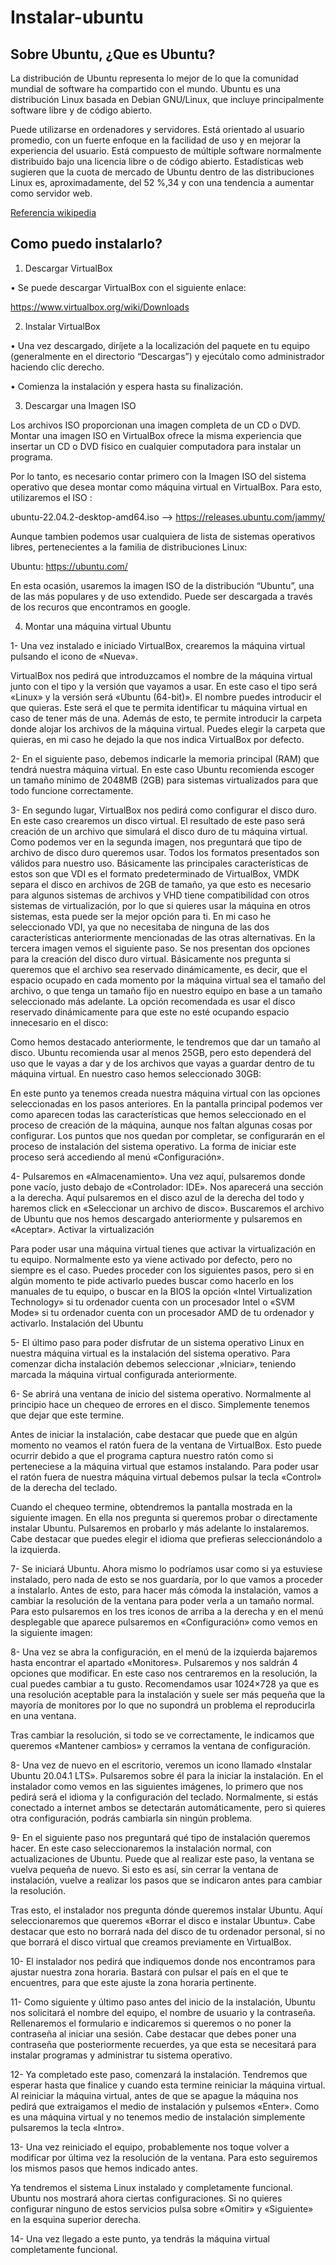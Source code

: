 # Instalar-ubuntu

## Sobre Ubuntu, ¿Que es Ubuntu?

La distribución de Ubuntu representa lo mejor de lo que la comunidad mundial de software ha compartido con el mundo. Ubuntu es una distribución Linux basada en Debian GNU/Linux, que incluye principalmente software libre y de código abierto.

Puede utilizarse en ordenadores y servidores. Está orientado al usuario promedio, con un fuerte enfoque en la facilidad de uso y en mejorar la experiencia del usuario. Está compuesto de múltiple software normalmente distribuido bajo una licencia libre o de código abierto. Estadísticas web sugieren que la cuota de mercado de Ubuntu dentro de las distribuciones Linux es, aproximadamente, del 52 %,3​4​ y con una tendencia a aumentar como servidor web.

 [Referencia wikipedia](https://es.wikipedia.org/wiki/Ubuntu) 
 
## Como puedo instalarlo?

1. Descargar VirtualBox

• Se puede descargar VirtualBox 
con el siguiente enlace:

https://www.virtualbox.org/wiki/Downloads

2. Instalar VirtualBox

• Una vez descargado, diríjete a la localización del paquete en tu
equipo (generalmente en el directorio “Descargas”) y ejecútalo
como administrador haciendo clic derecho.

• Comienza la instalación y espera hasta su finalización.

3. Descargar una Imagen ISO

Los archivos ISO proporcionan una imagen completa de un CD o DVD.
Montar una imagen ISO en VirtualBox ofrece la misma experiencia que
insertar un CD o DVD físico en cualquier computadora para instalar un
programa.

Por lo tanto, es necesario contar primero con la Imagen ISO del sistema
operativo que desea montar como máquina virtual en VirtualBox. Para
esto, utilizaremos el ISO :

ubuntu-22.04.2-desktop-amd64.iso --> https://releases.ubuntu.com/jammy/

Aunque tambien podemos usar cualquiera de lista de sistemas operativos libres,
pertenecientes a la familia de distribuciones Linux:

Ubuntu: https://ubuntu.com/

En esta ocasión, usaremos la imagen ISO de la distribución “Ubuntu”,
una de las más populares y de uso extendido. Puede ser descargada a
través de los recuros que encontramos en google.

4. Montar una máquina virtual Ubuntu

1- Una vez instalado e iniciado VirtualBox, crearemos la máquina virtual pulsando el icono de «Nueva».

VirtualBox nos pedirá que introduzcamos el nombre de la máquina virtual junto con el tipo y la versión que vayamos a usar. En este caso el tipo será «Linux» y la versión será «Ubuntu (64-bit)». El nombre puedes introducir el que quieras. Este será el que te permita identificar tu máquina virtual en caso de tener más de una. Además de esto, te permite introducir la carpeta donde alojar los archivos de la máquina virtual. Puedes elegir la carpeta que quieras, en mi caso he dejado la que nos indica VirtualBox por defecto.

2- En el siguiente paso, debemos indicarle la memoria principal (RAM) que tendrá nuestra máquina virtual. En este caso Ubuntu recomienda escoger un tamaño mínimo de 2048MB (2GB) para sistemas virtualizados para que todo funcione correctamente.

3- En segundo lugar, VirtualBox nos pedirá como configurar el disco duro. En este caso crearemos un disco virtual. El resultado de este paso será creación de un archivo que simulará el disco duro de tu máquina virtual. Como podemos ver en la segunda imagen, nos preguntará que tipo de archivo de disco duro queremos usar. Todos los formatos presentados son válidos para nuestro uso. Básicamente las principales características de estos son que VDI es el formato predeterminado de VirtualBox, VMDK separa el disco en archivos de 2GB de tamaño, ya que esto es necesario para algunos sistemas de archivos y VHD tiene compatibilidad con otros sistemas de virtualización, por lo que si quieres usar la máquina en otros sistemas, esta puede ser la mejor opción para ti. En mi caso he seleccionado VDI, ya que no necesitaba de ninguna de las dos características anteriormente mencionadas de las otras alternativas. En la tercera imagen vemos el siguiente paso. Se nos presentan dos opciones para la creación del disco duro virtual. Básicamente nos pregunta si queremos que el archivo sea reservado dinámicamente, es decir, que el espacio ocupado en cada momento por la máquina virtual sea el tamaño del archivo, o que tenga un tamaño fijo en nuestro equipo en base a un tamaño seleccionado más adelante. La opción recomendada es usar el disco reservado dinámicamente para que este no esté ocupando espacio innecesario en el disco:

Como hemos destacado anteriormente, le tendremos que dar un tamaño al disco. Ubuntu recomienda usar al menos 25GB, pero esto dependerá del uso que le vayas a dar y de los archivos que vayas a guardar dentro de tu máquina virtual. En nuestro caso hemos seleccionado 30GB:

En este punto ya tenemos creada nuestra máquina virtual con las opciones seleccionadas en los pasos anteriores. En la pantalla principal podemos ver como aparecen todas las características que hemos seleccionado en el proceso de creación de la máquina, aunque nos faltan algunas cosas por configurar. Los puntos que nos quedan por completar, se configurarán en el proceso de instalación del sistema operativo. La forma de iniciar este proceso será accediendo al menú «Configuración».

4-  Pulsaremos en «Almacenamiento». Una vez aquí, pulsaremos donde pone vacío, justo debajo de «Controlador: IDE». Nos aparecerá una sección a la derecha. Aquí pulsaremos en el disco azul de la derecha del todo y haremos click en «Seleccionar un archivo de disco». Buscaremos el archivo de Ubuntu que nos hemos descargado anteriormente y pulsaremos en «Aceptar».
Activar la virtualización

Para poder usar una máquina virtual tienes que activar la virtualización en tu equipo. Normalmente esto ya viene activado por defecto, pero no siempre es el caso. Puedes proceder con los siguientes pasos, pero si en algún momento te pide activarlo puedes buscar como hacerlo en los manuales de tu equipo, o buscar en la BIOS la opción «Intel Virtualization Technology» si tu ordenador cuenta con un procesador Intel o «SVM Mode» si tu ordenador cuenta con un procesador AMD de tu ordenador y activarlo.
Instalación del Ubuntu

5- El último paso para poder disfrutar de un sistema operativo Linux en nuestra máquina virtual es la instalación del sistema operativo. Para comenzar dicha instalación debemos seleccionar ,»Iniciar», teniendo marcada la máquina virtual configurada anteriormente.

6- Se abrirá una ventana de inicio del sistema operativo. Normalmente al principio hace un chequeo de errores en el disco. Simplemente tenemos que dejar que este termine.

Antes de iniciar la instalación, cabe destacar que puede que en algún momento no veamos el ratón fuera de la ventana de VirtualBox. Esto puede ocurrir debido a que el programa captura nuestro ratón como si perteneciese a la máquina virtual que estamos instalando. Para poder usar el ratón fuera de nuestra máquina virtual debemos pulsar la tecla «Control» de la derecha del teclado.

Cuando el chequeo termine, obtendremos la pantalla mostrada en la siguiente imagen. En ella nos pregunta si queremos probar o directamente instalar Ubuntu. Pulsaremos en probarlo y más adelante lo instalaremos. Cabe destacar que puedes elegir el idioma que prefieras seleccionándolo a la izquierda.

7- Se iniciará Ubuntu. Ahora mismo lo podríamos usar como si ya estuviese instalado, pero nada de esto se nos guardaría, por lo que vamos a proceder a instalarlo. Antes de esto, para hacer más cómoda la instalación, vamos a cambiar la resolución de la ventana para poder verla a un tamaño normal. Para esto pulsaremos en los tres iconos de arriba a la derecha y en el menú desplegable que aparece pulsaremos en «Configuración» como vemos en la siguiente imagen:

8- Una vez se abra la configuración, en el menú de la izquierda bajaremos hasta encontrar el apartado «Monitores». Pulsaremos y nos saldrán 4 opciones que modificar. En este caso nos centraremos en la resolución, la cual puedes cambiar a tu gusto. Recomendamos usar 1024×728 ya que es una resolución aceptable para la instalación y suele ser más pequeña que la mayoría de monitores por lo que no supondrá un problema el reproducirla en una ventana.

Tras cambiar la resolución, si todo se ve correctamente, le indicamos que queremos «Mantener cambios» y cerramos la ventana de configuración.

8- Una vez de nuevo en el escritorio, veremos un icono llamado «Instalar Ubuntu 20.04.1 LTS». Pulsaremos sobre él para la iniciar la instalación. En el instalador como vemos en las siguientes imágenes, lo primero que nos pedirá será el idioma y la configuración del teclado. Normalmente, si estás conectado a internet ambos se detectarán automáticamente, pero si quieres otra configuración, podrás cambiarla sin ningún problema.

9- En el siguiente paso nos preguntará qué tipo de instalación queremos hacer. En este caso seleccionaremos la instalación normal, con actualizaciones de Ubuntu. Puede que al realizar este paso, la ventana se vuelva pequeña de nuevo. Si esto es así, sin cerrar la ventana de instalación, vuelve a realizar los pasos que se indicaron antes para cambiar la resolución.

Tras esto, el instalador nos pregunta dónde queremos instalar Ubuntu. Aquí seleccionaremos que queremos «Borrar el disco e instalar Ubuntu». Cabe destacar que esto no borrará nada del disco de tu ordenador personal, si no que borrará el disco virtual que creamos previamente en VirtualBox.

10- El instalador nos pedirá que indiquemos donde nos encontramos para ajustar nuestra zona horaria. Bastará con pulsar el país en el que te encuentres, para que este ajuste la zona horaria pertinente.

11- Como siguiente y último paso antes del inicio de la instalación, Ubuntu nos solicitará el nombre del equipo, el nombre de usuario y la contraseña. Rellenaremos el formulario e indicaremos si queremos o no poner la contraseña al iniciar una sesión. Cabe destacar que debes poner una contraseña que posteriormente recuerdes, ya que esta se necesitará para instalar programas y administrar tu sistema operativo.

12- Ya completado este paso, comenzará la instalación. Tendremos que esperar hasta que finalice y cuando esta termine reiniciar la máquina virtual. Al reiniciar la máquina virtual, antes de que se apague la máquina nos pedirá que extraigamos el medio de instalación y pulsemos «Enter». Como es una máquina virtual y no tenemos medio de instalación simplemente pulsaremos la tecla «Intro».

13- Una vez reiniciado el equipo, probablemente nos toque volver a modificar por última vez la resolución de la ventana. Para esto seguiremos los mismos pasos que hemos indicado antes.

Ya tendremos el sistema Linux instalado y completamente funcional. Ubuntu nos mostrará ahora ciertas configuraciones. Si no quieres configurar ninguno de estos servicios pulsa sobre «Omitir» y «Siguiente» en la esquina superior derecha.

14- Una vez llegado a este punto, ya tendrás la máquina virtual completamente funcional. 
